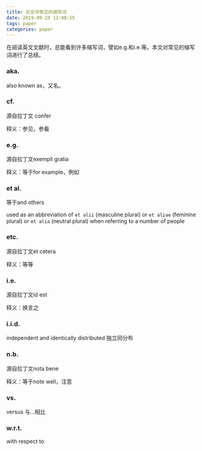 ```yaml
---
title: 论文中常见的缩写词
date: 2019-09-28 12:08:55
tags: paper
categories: paper
---
```


在阅读英文文献时，总能看到许多缩写词，譬如e.g.和i.e.等。本文对常见的缩写词进行了总结。

<!--more-->

### aka.

also known as，又名。

### cf.

源自拉丁文 confer

释义：参见，参看

### e.g.

源自拉丁文exempli gratia

释义：等于for example，例如

### et al.

等于and others

used as an abbreviation of `et alii` (masculine plural) or `et aliae` (feminine plural) or `et alia` (neutral plural) when referring to a number of people

### etc.

源自拉丁文et cetera

释义：等等

### i.e.

源自拉丁文id est

释义：换言之

### i.i.d.

independent and identically distributed 独立同分布

### n.b.

源自拉丁文nota bene

释义：等于note well，注意

### vs.

versus 与...相比

### w.r.t.

with respect to



